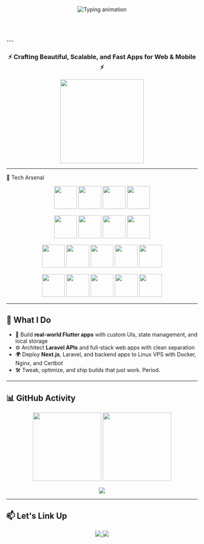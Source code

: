 <!-- Header Typing Animation -->
<p align="center">
  <img src="https://readme-typing-svg.demolab.com?font=Fira+Code&size=24&duration=3000&pause=1200&center=true&vCenter=true&multiline=true&width=700&height=100&lines=Hey%2C+I'm+YASSINE+IDLHAJ+%F0%9F%91%8B;Full-stack+Web+%2B+Mobile+Developer;Flutter%2C+Laravel%2C+Next.js%2C+Linux+%2B+DevOps" alt="Typing animation" />
</p>


<br/>
<br/>
<br/>
---

<h3 align="center">⚡ Crafting Beautiful, Scalable, and Fast Apps for Web & Mobile ⚡</h3>

<p align="center">
  <img src="https://media.giphy.com/media/qgQUggAC3Pfv687qPC/giphy.gif" width="220" />
</p>

---

🚀 Tech Arsenal

<p align="center"> <!-- Mobile --> <img src="https://cdn.jsdelivr.net/gh/devicons/devicon/icons/flutter/flutter-original.svg" height="60" /> <img src="https://cdn.jsdelivr.net/gh/devicons/devicon/icons/dart/dart-original.svg" height="60" /> <img src="https://cdn.jsdelivr.net/gh/devicons/devicon/icons/kotlin/kotlin-original.svg" height="60" /> <img src="https://cdn.jsdelivr.net/gh/devicons/devicon/icons/java/java-original.svg" height="60" /> </p> <p align="center"> <!-- Web --> <img src="https://cdn.jsdelivr.net/gh/devicons/devicon/icons/laravel/laravel-plain.svg" height="60" /> <img src="https://cdn.jsdelivr.net/gh/devicons/devicon/icons/nextjs/nextjs-original.svg" height="60" /> <img src="https://cdn.jsdelivr.net/gh/devicons/devicon/icons/angularjs/angularjs-original.svg" height="60" /> <img src="https://cdn.jsdelivr.net/gh/devicons/devicon/icons/spring/spring-original.svg" height="60" /> </p> <p align="center"> <!-- Databases --> <img src="https://cdn.jsdelivr.net/gh/devicons/devicon/icons/mysql/mysql-original.svg" height="60" /> <img src="https://cdn.jsdelivr.net/gh/devicons/devicon/icons/postgresql/postgresql-original.svg" height="60" /> <img src="https://cdn.jsdelivr.net/gh/devicons/devicon/icons/sqlite/sqlite-original.svg" height="60" /> <img src="https://cdn.jsdelivr.net/gh/devicons/devicon/icons/oracle/oracle-original.svg" height="60" /> <img src="https://cdn.jsdelivr.net/gh/devicons/devicon/icons/firebase/firebase-plain.svg" height="60" /> </p> <p align="center"> <!-- DevOps / Tools --> <img src="https://cdn.jsdelivr.net/gh/devicons/devicon/icons/fedora/fedora-original.svg" height="60" /> <img src="https://cdn.jsdelivr.net/gh/devicons/devicon/icons/docker/docker-original.svg" height="60" /> <img src="https://cdn.jsdelivr.net/gh/devicons/devicon/icons/linux/linux-original.svg" height="60" /> <img src="https://cdn.jsdelivr.net/gh/devicons/devicon/icons/git/git-original.svg" height="60" /> <img src="https://cdn.jsdelivr.net/gh/devicons/devicon/icons/bash/bash-original.svg" height="60" /> </p>


---

## 🧩 What I Do
- 🧠 Build **real-world Flutter apps** with custom UIs, state management, and local storage
- ⚙️ Architect **Laravel APIs** and full-stack web apps with clean separation
- 🌍 Deploy **Next.js**, Laravel, and backend apps to Linux VPS with Docker, Nginx, and Certbot
- 🛠️ Tweak, optimize, and ship builds that just work. Period.

---

## 📊 GitHub Activity

<p align="center">
  <img src="https://github-readme-stats.vercel.app/api?username=Kazan-2-magma&theme=radical&show_icons=true&hide_border=true&count_private=true" height="180" />
  <img src="https://github-readme-streak-stats.herokuapp.com?user=Kazan-2-magma&theme=radical&hide_border=true" height="180"/>
</p>

<p align="center">
  <img src="https://github-readme-stats.vercel.app/api/top-langs/?username=Kazan-2-magma&layout=compact&theme=radical&hide_border=true"/>
</p>

---

## 📫 Let's Link Up

<p align="center">
  <a href="https://www.linkedin.com/in/yassine-idlhaj-9aaab119a/">
    <img src="https://img.shields.io/badge/LinkedIn-%230077B5?style=for-the-badge&logo=linkedin&logoColor=white" />
  </a>
  <a href="mailto:yassinemks7@gmail.com">
    <img src="https://img.shields.io/badge/Gmail-D14836?style=for-the-badge&logo=gmail&logoColor=white" />
  </a>
</p>

